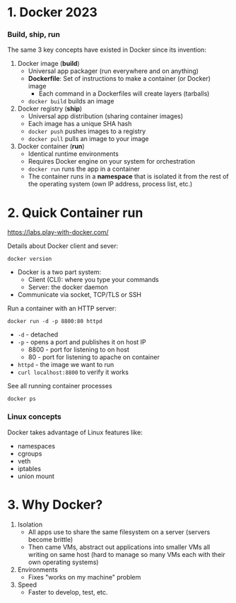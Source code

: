 # 1. Docker 2023
### Build, ship, run
The same 3 key concepts have existed in Docker since its invention:
1. Docker image (**build**)
	- Universal app packager (run everywhere and on anything)
	- **Dockerfile**: Set of instructions to make a container (or Docker) image
		- Each command in a Dockerfiles will create layers (tarballs)
	- `docker build` builds an image
2. Docker registry (**ship**)
	- Universal app distribution (sharing container images)
	- Each image has a unique SHA hash
	- `docker push` pushes images to a registry
	- `docker pull` pulls an image to your image
3. Docker container (**run**)
	- Identical runtime environments
	- Requires Docker engine on your system for orchestration
	- `docker run` runs the app in a container
	- The container runs in a **namespace** that is isolated it from the rest of the operating system (own IP address, process list, etc.)

# 2. Quick Container run
https://labs.play-with-docker.com/

Details about Docker client and sever:
```
docker version
```
- Docker is a two part system:
	- Client (CLI): where you type your commands
	- Server: the docker daemon
- Communicate via socket, TCP/TLS or SSH

Run a container with an HTTP server:
```
docker run -d -p 8800:80 httpd
```
- `-d` - detached
- `-p` - opens a port and publishes it on host IP
	- 8800 - port for listening to on host
	- 80 - port for listening to apache on container
- `httpd` - the image we want to run
- `curl localhost:8800` to verify it works

See all running container processes
```
docker ps
```

### Linux concepts
Docker takes advantage of Linux features like:
- namespaces
- cgroups
- veth
- iptables
- union mount

# 3. Why Docker?
1. Isolation
	- All apps use to share the same filesystem on a server (servers become brittle)
	- Then came VMs, abstract out applications into smaller VMs all writing on same host (hard to manage so many VMs each with their own operating systems)
2. Environments
	- Fixes "works on my machine" problem
3. Speed
	- Faster to develop, test, etc.

